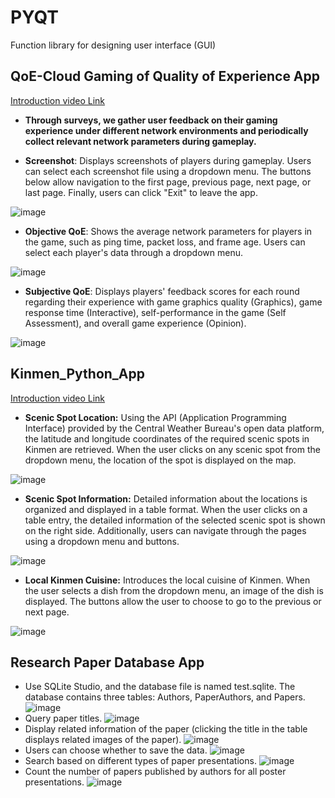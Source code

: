 # PYQT
Function library for designing user interface (GUI)

## QoE-Cloud Gaming of Quality of Experience App
[Introduction video Link](https://youtu.be/mocs9sxl9x4)

- **Through surveys, we gather user feedback on their gaming experience under different network environments and periodically collect relevant network parameters during gameplay.**

- **Screenshot**: Displays screenshots of players during gameplay. Users can select each screenshot file using a dropdown menu. The buttons below allow navigation to the first page, previous page, next page, or last page. Finally, users can click "Exit" to leave the app.

![image](QoE-pic/Q-1.png)

- **Objective QoE**: Shows the average network parameters for players in the game, such as ping time, packet loss, and frame age. Users can select each player's data through a dropdown menu.
  
![image](QoE-pic/Q-2.png)
- **Subjective QoE**: Displays players' feedback scores for each round regarding their experience with game graphics quality (Graphics), game response time (Interactive), self-performance in the game (Self Assessment), and overall game experience (Opinion).
  
![image](QoE-pic/Q-3.png)
## Kinmen_Python_App
[Introduction video Link](https://youtu.be/aToHfPyB6lU)
- **Scenic Spot Location:** Using the API (Application Programming Interface) provided by the Central Weather Bureau's open data platform, the latitude and longitude coordinates of the required scenic spots in Kinmen are retrieved. When the user clicks on any scenic spot from the dropdown menu, the location of the spot is displayed on the map.
  
![image](Kinmen-pic/k-1.png)
- **Scenic Spot Information:** Detailed information about the locations is organized and displayed in a table format. When the user clicks on a table entry, the detailed information of the selected scenic spot is shown on the right side. Additionally, users can navigate through the pages using a dropdown menu and buttons.
  
![image](Kinmen-pic/k-2.png)
- **Local Kinmen Cuisine:** Introduces the local cuisine of Kinmen. When the user selects a dish from the dropdown menu, an image of the dish is displayed. The buttons allow the user to choose to go to the previous or next page.

![image](Kinmen-pic/k-3.png)

## Research Paper Database App
- Use SQLite Studio, and the database file is named test.sqlite. The database contains three tables: Authors, PaperAuthors, and Papers.
![image](Research_pic/1.png) 
- Query paper titles.
![image](Research_pic/2.png) 
- Display related information of the paper (clicking the title in the table displays related images of the paper).
![image](Research_pic/3.png) 
- Users can choose whether to save the data.
![image](Research_pic/4.png) 
- Search based on different types of paper presentations.
![image](Research_pic/5.png) 
- Count the number of papers published by authors for all poster presentations.
![image](Research_pic/6.png) 
